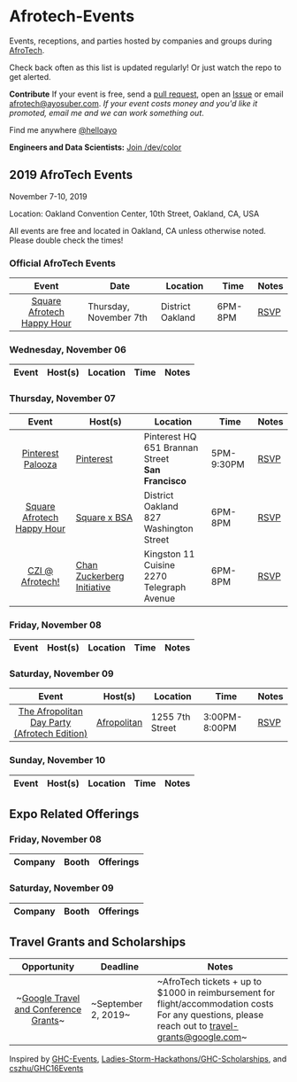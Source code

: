 # Afrotech-Events

Events, receptions, and parties hosted by companies and groups during [AfroTech](https://e.sparxo.com/Afrotech19).

Check back often as this list is updated regularly! Or just watch the repo to get alerted.

**Contribute** If your event is free, send a [pull request](https://github.com/helloayo/Afrotech-Events/pulls), open an [Issue](https://github.com/helloayo/Afrotech-Events/issues) or email [afrotech@ayosuber.com](mailto:afrotech@ayosuber.com). _If your event costs money and you'd like it promoted, email me and we can work something out_.

Find me anywhere [@helloayo](https://instagram.com/helloayo)

**Engineers and Data Scientists:** [Join /dev/color](https://cutt.ly/Ueic5CC)

## 2019 AfroTech Events

November 7-10, 2019

Location: Oakland Convention Center, 10th Street, Oakland, CA, USA

All events are free and located in Oakland, CA unless otherwise noted. Please double check the times!

### Official AfroTech Events

Event                     | Date      | Location     | Time	   | Notes
:---------------------:| ------------- | ------------ | -------- | ------------
[Square Afrotech Happy Hour](https://squareafrotechhappyhour.splashthat.com)| Thursday, November 7th | District Oakland | 6PM-8PM | [RSVP](https://squareafrotechhappyhour.splashthat.com)

### Wednesday, November 06

Event                     | Host(s)      | Location     | Time	   | Notes
:---------------------:| ------------- | ------------ | -------- | ------------

### Thursday, November 07

Event                     | Host(s)      | Location     | Time	   | Notes
:---------------------:| ------------- | ------------ | -------- | ------------
[Pinterest Palooza](https://pinterestpalooza2019.splashthat.com)| [Pinterest](https://careers.pinterest.com/careers) | Pinterest HQ <br> 651 Brannan Street <br> **San Francisco**| 5PM-9:30PM |  [RSVP](https://pinterestpalooza2019.splashthat.com)
[Square Afrotech Happy Hour](https://squareafrotechhappyhour.splashthat.com)| [Square x BSA](https://squareup.com/us/en/careers) | District Oakland <br> 827 Washington Street | 6PM-8PM |  [RSVP](https://squareafrotechhappyhour.splashthat.com)
[CZI @ Afrotech!](https://www.eventbrite.com/e/czi-afrotech-tickets-75014029983)| [Chan Zuckerberg Initiative](https://chanzuckerberg.com/join-us/openings/) | Kingston 11 Cuisine <br> 2270 Telegraph Avenue | 6PM-8PM |  [RSVP](https://www.eventbrite.com/e/czi-afrotech-tickets-75014029983)

### Friday, November 08

Event                     | Host(s)       | Location     | Time	   | Notes
:---------------------:| ------------- | ------------ | -------- | ------------

### Saturday, November 09

Event                     | Host(s)       | Location     | Time	   | Notes
:---------------------:| ------------- | ------------ | -------- | ------------
[The Afropolitan Day Party (Afrotech Edition)](https://afropolitanafrotech.eventbrite.com) | [Afropolitan](http://afropolitangroup.com/) | 1255 7th Street | 3:00PM-8:00PM |  [RSVP](https://www.eventbrite.com/e/the-afropolitan-day-party-afrotech-edition-tickets-71596062751)

### Sunday, November 10

Event                     | Host(s)      | Location     | Time	   | Notes
:---------------------:| ------------- | ------------ | -------- | ------------

## Expo Related Offerings

### Friday, November 08

Company                     | Booth | Offerings
:---------------------:| ------------- | -------------

### Saturday, November 09

Company                     | Booth | Offerings
:---------------------:| ------------- | -------------

## Travel Grants and Scholarships

Opportunity              | Deadline      | Notes
:---------------------:| ------------- | ------------
~[Google Travel and Conference Grants](https://docs.google.com/forms/d/e/1FAIpQLSf71z_QrNmd0cOpUOwY5vImXLiivnrVS_5tTY1JO4Q7beJ6aA/viewform)~| ~September 2, 2019~ | ~AfroTech tickets + up to $1000 in reimbursement for flight/accommodation costs <br> For any questions, please reach out to travel-grants@google.com~

Inspired by [GHC-Events](https://github.com/missCarrieMah/GHC-Events/), [Ladies-Storm-Hackathons/GHC-Scholarships](https://github.com/Ladies-Storm-Hackathons/GHC-Scholarships), and [cszhu/GHC16Events](https://github.com/cszhu/GHC16Events)

